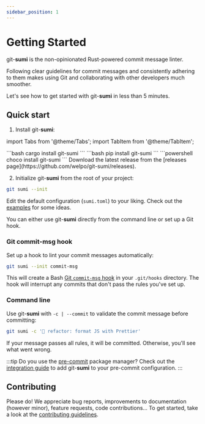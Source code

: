 ```yaml
---
sidebar_position: 1
---
```


# Getting Started

git-**sumi** is the non-opinionated Rust-powered commit message linter.

Following clear guidelines for commit messages and consistently adhering to them makes using Git and collaborating with other developers much smoother.

Let's see how to get started with git-**sumi** in less than 5 minutes.

## Quick start

1. Install git-**sumi**:

import Tabs from '@theme/Tabs';
import TabItem from '@theme/TabItem';

<Tabs>
<TabItem value="cargo" label="Cargo">
```bash
cargo install git-sumi
```

</TabItem>
<TabItem value="pip" label="pip">
```bash
pip install git-sumi
```

</TabItem>

<TabItem value="chocolatey" label="chocolatey">
```powershell
choco install git-sumi
```

</TabItem>

<TabItem value="binaries" label="Pre-built binaries">
Download the latest release from the [releases page](https://github.com/welpo/git-sumi/releases).

</TabItem>

</Tabs>

2. Initialize git-**sumi** from the root of your project:

```bash
git sumi --init
```

Edit the default configuration (`sumi.toml`) to your liking. Check out the [examples](/docs/examples) for some ideas.

You can either use git-**sumi** directly from the command line or set up a Git hook.

### Git commit-msg hook

Set up a hook to lint your commit messages automatically:

```bash
git sumi --init commit-msg
```

This will create a Bash [Git `commit-msg` hook](https://git-scm.com/book/en/v2/Customizing-Git-Git-Hooks#_committing_workflow_hooks) in your `.git/hooks` directory. The hook will interrupt any commits that don't pass the rules you've set up.

### Command line

Use git-**sumi** with `-c | --commit` to validate the commit message before committing:

```bash
git sumi -c '🎨 refactor: format JS with Prettier'
```

If your message passes all rules, it will be committed. Otherwise, you'll see what went wrong.

:::tip
Do you use the [pre-commit](https://pre-commit.com/#intro) package manager? Check out the [integration guide](/docs/integration/#using-pre-commit) to add git-**sumi** to your pre-commit configuration.
:::

## Contributing

Please do! We appreciate bug reports, improvements to documentation (however minor), feature requests, code contributions… To get started, take a look at the [contributing guidelines](https://github.com/welpo/git-sumi/blob/main/CONTRIBUTING.md).
